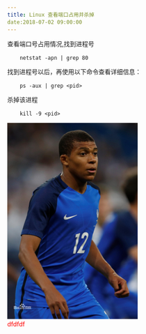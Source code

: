 ```yaml
---
title: Linux 查看端口占用并杀掉 
date:2018-07-02 09:00:00
---
```


查看端口号占用情况,找到进程号
```text
    netstat -apn | grep 80
```
找到进程号以后，再使用以下命令查看详细信息：
```text
    ps -aux | grep <pid> 
```

杀掉该进程
```text
    kill -9 <pid>
```


<img width="300" src="../../assets/imgs/mubapei.jpg">

<div style="color: red">dfdfdf</div>
